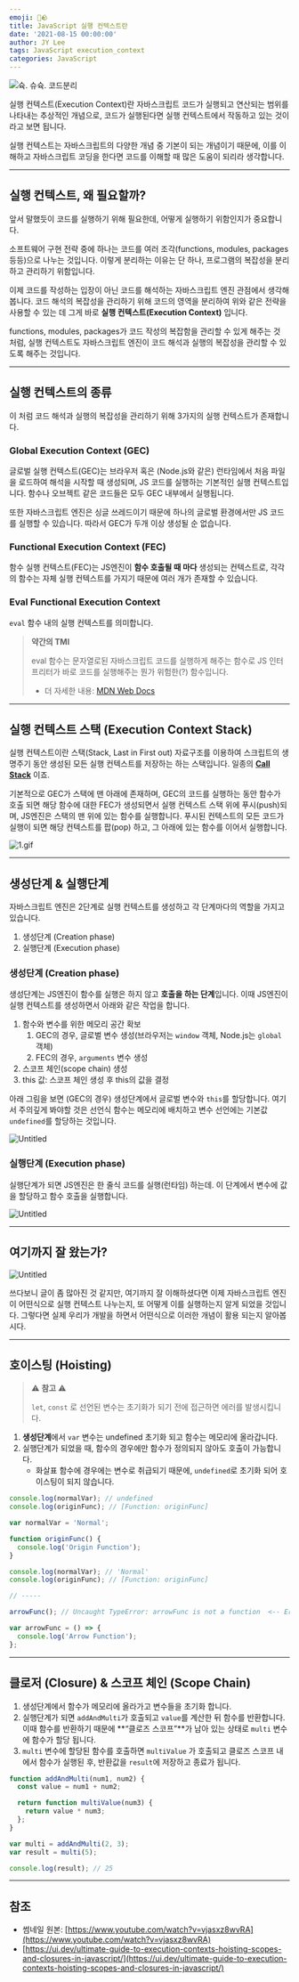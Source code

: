 ```yaml
---
emoji: 🔪🪨
title: JavaScript 실행 컨텍스트란
date: '2021-08-15 00:00:00'
author: JY Lee
tags: JavaScript execution_context
categories: JavaScript
---
```


![슉. 슈슉. 코드분리](./images/thumbnail.png)

실행 컨텍스트(Execution Context)란 자바스크립트 코드가 실행되고 연산되는 범위를 나타내는 추상적인 개념으로, 코드가 실행된다면 실행 컨텍스트에서 작동하고 있는 것이라고 보면 됩니다.

실행 컨텍스트는 자바스크립트의 다양한 개념 중 기본이 되는 개념이기 때문에, 이를 이해하고 자바스크립트 코딩을 한다면 코드를 이해할 때 많은 도움이 되리라 생각합니다.

---

## 실행 컨텍스트, 왜 필요할까?

앞서 말했듯이 코드를 실행하기 위해 필요한데, 어떻게 실행하기 위함인지가 중요합니다.

소프트웨어 구현 전략 중에 하나는 코드를 여러 조각(functions, modules, packages 등등)으로 나누는 것입니다. 이렇게 분리하는 이유는 단 하나, 프로그램의 복잡성을 분리하고 관리하기 위함입니다.

이제 코드를 작성하는 입장이 아닌 코드를 해석하는 자바스크립트 엔진 관점에서 생각해봅니다. 코드 해석의 복잡성을 관리하기 위해 코드의 영역을 분리하여 위와 같은 전략을 사용할 수 있는 데 그게 바로 **실행 컨텍스트(Execution Context)** 입니다.

functions, modules, packages가 코드 작성의 복잡함을 관리할 수 있게 해주는 것 처럼, 실행 컨텍스트도 자바스크립트 엔진이 코드 해석과 실행의 복잡성을 관리할 수 있도록 해주는 것입니다.

---

## 실행 컨텍스트의 종류

이 처럼 코드 해석과 실행의 복잡성을 관리하기 위해 3가지의 실행 컨텍스트가 존재합니다.

### **Global Execution Context (GEC)**

글로벌 실행 컨텍스트(GEC)는 브라우저 혹은 (Node.js와 같은) 런타임에서 처음 파일을 로드하여 해석을 시작할 때 생성되며, JS 코드를 실행하는 기본적인 실행 컨텍스트입니다. 함수나 오브젝트 같은 코드들은 모두 GEC 내부에서 실행됩니다.

또한 자바스크립트 엔진은 싱글 쓰레드이기 때문에 하나의 글로벌 환경에서만 JS 코드를 실행할 수 있습니다. 따라서 GEC가 두개 이상 생성될 순 없습니다.

### Functional Execution Context (FEC)

함수 실행 컨텍스트(FEC)는 JS엔진이 **함수 호출될 때 마다** 생성되는 컨텍스트로, 각각의 함수는 자체 실행 컨텍스트를 가지기 때문에 여러 개가 존재할 수 있습니다.

### Eval Functional Execution Context

`eval` 함수 내의 실행 컨텍스트를 의미합니다.

> **약간의 TMI**
>
> eval 함수는 문자열로된 자바스크립트 코드를 실행하게 해주는 함수로 JS 인터프리터가 바로 코드를 실행해주는 뭔가 위험한(?) 함수입니다.
>
> - 더 자세한 내용: [MDN Web Docs](https://developer.mozilla.org/ko/docs/Web/JavaScript/Reference/Global_Objects/eval)

---

## 실행 컨텍스트 스택 (Execution Context Stack)

실행 컨텍스트이란 스택(Stack, Last in First out) 자료구조를 이용하여 스크립트의 생명주기 동안 생성된 모든 실행 컨텍스트를 저장하는 하는 스택입니다. 일종의 **[Call Stack](https://ko.wikipedia.org/wiki/%EC%BD%9C_%EC%8A%A4%ED%83%9D)** 이죠.

기본적으로 GEC가 스택에 맨 아래에 존재하며, GEC의 코드를 실행하는 동안 함수가 호출 되면 해당 함수에 대한 FEC가 생성되면서 실행 컨텍스트 스택 위에 푸시(push)되며, JS엔진은 스택의 맨 위에 있는 함수를 실행합니다. 푸시된 컨텍스트의 모든 코드가 실행이 되면 해당 컨텍스트를 팝(pop) 하고, 그 아래에 있는 함수를 이어서 실행합니다.

![1.gif](./images/1.gif)

---

## 생성단계 & 실행단계

자바스크립트 엔진은 2단계로 실행 컨텍스트를 생성하고 각 단계마다의 역할을 가지고 있습니다.

1. 생성단계 (Creation phase)
2. 실행단계 (Execution phase)

### 생성단계 (Creation phase)

생성단계는 JS엔진이 함수를 실행은 하지 않고 **호출을 하는 단계**입니다. 이때 JS엔진이 실행 컨텍스트를 생성하면서 아래와 같은 작업을 합니다.

1. 함수와 변수를 위한 메모리 공간 확보
   1. GEC의 경우, 글로벌 변수 생성(브라우저는 `window` 객체, Node.js는 `global` 객체)
   2. FEC의 경우, `arguments` 변수 생성
2. 스코프 체인(scope chain) 생성
3. this 값: 스코프 체인 생성 후 this의 값을 결정

아래 그림을 보면 (GEC의 경우) 생성단계에서 글로벌 변수와 `this`를 할당합니다. 여기서 주의깊게 봐야할 것은 선언식 함수는 메모리에 배치하고 변수 선언에는 기본값 `undefined`를 할당하는 것입니다.

![Untitled](./images/Untitled-1.png)

### 실행단계 (Execution phase)

실행단계가 되면 JS엔진은 한 줄식 코드를 실행(런타임) 하는데. 이 단계에서 변수에 값을 할당하고 함수 호출을 실행합니다.

![Untitled](./images/Untitled-2.png)

---

## 여기까지 잘 왔는가?

![Untitled](./images/not-understand.png)

쓰다보니 글이 좀 많아진 것 같지만, 여기까지 잘 이해하셨다면 이제 자바스크립트 엔진이 어떤식으로 실행 컨텍스트 나누는지, 또 어떻게 이를 실행하는지 알게 되었을 것입니다. 그렇다면 실제 우리가 개발을 하면서 어떤식으로 이러한 개념이 활용 되는지 알아봅시다.

---

## 호이스팅 (Hoisting)

> ⚠️ **참고** ⚠️
>
> `let`, `const` 로 선언된 변수는 초기화가 되기 전에 접근하면 에러를 발생시킵니다.

1. **생성단계**에서 `var` 변수는 undefined 초기화 되고 함수는 메모리에 올라갑니다.
2. 실행단계가 되었을 때, 함수의 경우에만 함수가 정의되지 않아도 호출이 가능합니다.
   - 화살표 함수에 경우에는 변수로 취급되기 때문에, `undefined`로 초기화 되어 호이스팅이 되지 않습니다.

```js
console.log(normalVar); // undefined
console.log(originFunc); // [Function: originFunc]

var normalVar = 'Normal';

function originFunc() {
  console.log('Origin Function');
}

console.log(normalVar); // 'Normal'
console.log(originFunc); // [Function: originFunc]

// -----

arrowFunc(); // Uncaught TypeError: arrowFunc is not a function  <-- Error!!

var arrowFunc = () => {
  console.log('Arrow Function');
};
```

---

## 클로저 (Closure) & 스코프 체인 (Scope Chain)

1. 생성단계에서 함수가 메모리에 올라가고 변수들을 초기화 합니다.
2. 실행단계가 되면 `addAndMulti`가 호출되고 `value`를 계산한 뒤 함수를 반환합니다. 이때 함수를 반환하기 때문에 **“클로즈 스코프”**가 남아 있는 상태로 `multi` 변수에 함수가 할당 됩니다.
3. `multi` 변수에 할당된 함수를 호출하면 `multiValue` 가 호출되고 클로즈 스코프 내에서 함수가 실행된 후, 반환값을 `result`에 저장하고 종료가 됩니다.

```js
function addAndMulti(num1, num2) {
  const value = num1 + num2;

  return function multiValue(num3) {
    return value * num3;
  };
}

var multi = addAndMulti(2, 3);
var result = multi(5);

console.log(result); // 25
```

---

## 참조

- 썸네일 원본: [https://www.youtube.com/watch?v=vjasxz8wvRA](https://www.youtube.com/watch?v=vjasxz8wvRA)
- [https://ui.dev/ultimate-guide-to-execution-contexts-hoisting-scopes-and-closures-in-javascript/](https://ui.dev/ultimate-guide-to-execution-contexts-hoisting-scopes-and-closures-in-javascript/)

```toc

```
